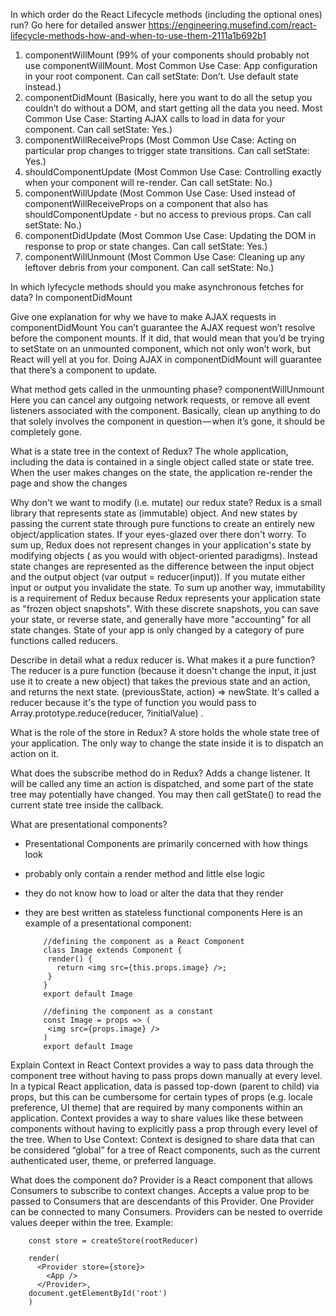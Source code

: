 In which order do the React Lifecycle methods (including the optional ones) run?
Go here for detailed answer https://engineering.musefind.com/react-lifecycle-methods-how-and-when-to-use-them-2111a1b692b1
1. componentWillMount (99% of your components should probably not use componentWillMount. Most Common Use Case: App configuration in your root component.
Can call setState: Don’t. Use default state instead.)
2. componentDidMount (Basically, here you want to do all the setup you couldn’t do without a DOM, and start getting all the data you need. Most Common Use Case: Starting AJAX calls to load in data for your component.
Can call setState: Yes.)
3. componentWillReceiveProps (Most Common Use Case: Acting on particular prop changes to trigger state transitions. Can call setState: Yes.)
4. shouldComponentUpdate (Most Common Use Case: Controlling exactly when your component will re-render.
Can call setState: No.)
5. componentWillUpdate (Most Common Use Case: Used instead of componentWillReceiveProps on a component that also has shouldComponentUpdate - but no access to previous props.
Can call setState: No.)
6. componentDidUpdate (Most Common Use Case: Updating the DOM in response to prop or state changes.
Can call setState: Yes.)
7. componentWillUnmount (Most Common Use Case: Cleaning up any leftover debris from your component.
Can call setState: No.)

In which lyfecycle methods should you make asynchronous fetches for data?
In componentDidMount

 Give one explanation for why we have to make AJAX requests in componentDidMount
 You can’t guarantee the AJAX request won’t resolve before the component mounts. If it did, that would mean that you’d be trying to setState on an unmounted component, which not only won’t work, but React will yell at you for. Doing AJAX in componentDidMount will guarantee that there’s a component to update.

 What method gets called in the unmounting phase?
 componentWillUnmount
Here you can cancel any outgoing network requests, or remove all event listeners associated with the component.
Basically, clean up anything to do that solely involves the component in question — when it’s gone, it should be completely gone.

 What is a state tree in the context of Redux?
 The whole application, including the data is contained in a single object called state or state tree. When the user makes changes on the state, the application re-render the page and show the changes

 Why don't we want to modify (i.e. mutate) our redux state?
 Redux is a small library that represents state as (immutable) object. And new states by passing the current state through pure functions to create an entirely new object/application states.
If your eyes-glazed over there don't worry. To sum up, Redux does not represent changes in your application's state by modifying objects ( as you would with object-oriented paradigms). Instead state changes are represented as the difference between the input object and the output object (var output = reducer(input)). If you mutate either input or output you invalidate the state.
To sum up another way, immutability is a requirement of Redux because Redux represents your application state as "frozen object snapshots". With these discrete snapshots, you can save your state, or reverse state, and generally have more "accounting" for all state changes.
State of your app is only changed by a category of pure functions called reducers.

 Describe in detail what a redux reducer is. What makes it a pure function?
 The reducer is a pure function (because it doesn't change the input, it just use it to create a new object) that takes the previous state and an action, and returns the next state. (previousState, action) => newState. It's called a reducer because it's the type of function you would pass to Array.prototype.reduce(reducer, ?initialValue) .

  What is the role of the store in Redux?
  A store holds the whole state tree of your application. The only way to change the state inside it is to dispatch an action on it.

   What does the subscribe method do in Redux?
   Adds a change listener. It will be called any time an action is dispatched, and some part of the state tree may potentially have changed. You may then call getState() to read the current state tree inside the callback.

 What are presentational components?
- Presentational Components are primarily concerned with how things look
- probably only contain a render method and little else logic
- they do not know how to load or alter the data that they render
- they are best written as stateless functional components
Here is an example of a presentational component:

          //defining the component as a React Component
          class Image extends Component {
           render() {
             return <img src={this.props.image} />;
           }
          }
          export default Image

          //defining the component as a constant
          const Image = props => (
           <img src={props.image} />
          )
          export default Image   

 Explain Context in React
 Context provides a way to pass data through the component tree without having to pass props down manually at every level.
In a typical React application, data is passed top-down (parent to child) via props, but this can be cumbersome for certain types of props (e.g. locale preference, UI theme) that are required by many components within an application. Context provides a way to share values like these between components without having to explicitly pass a prop through every level of the tree.
When to Use Context:
Context is designed to share data that can be considered “global” for a tree of React components, such as the current authenticated user, theme, or preferred language.

What does the <Provider> component do?
Provider is a React component that allows Consumers to subscribe to context changes.
Accepts a value prop to be passed to Consumers that are descendants of this Provider. One Provider can be connected to many Consumers. Providers can be nested to override values deeper within the tree. Example:

        const store = createStore(rootReducer)
        ​
        render(
          <Provider store={store}>
            <App />
          </Provider>,
        document.getElementById('root')
        )
